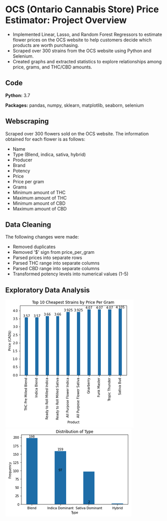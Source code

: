# OCS (Ontario Cannabis Store) Price Estimator: Project Overview
- Implemented Linear, Lasso, and Random Forest Regressors to estimate flower prices on the OCS website to help customers decide which products are worth purchasing.
- Scraped over 300 strains from the OCS website using Python and Selenium.
- Created graphs and extracted statistics to explore relationships among price, grams, and THC/CBD amounts.

## Code
__Python:__ 3.7

__Packages:__ pandas, numpy, sklearn, matplotlib, seaborn, selenium

## Webscraping
Scraped over 300 flowers sold on the OCS website. The information obtained for each flower is as follows:
- Name
- Type (Blend, indica, sativa, hybrid)
- Producer
- Brand
- Potency
- Price
- Price per gram
- Grams
- Minimum amount of THC
- Maximum amount of THC
- Minimum amount of CBD
- Maximum amount of CBD

## Data Cleaning
The following changes were made:
- Removed duplicates
- Removed '$' sign from price_per_gram
- Parsed prices into separate rows
- Parsed THC range into separate columns
- Parsed CBD range into separate columns
- Transformed potency levels into numerical values (1-5)

## Exploratory Data Analysis
![alt text](https://github.com/jordanchow1/ocs_strains/blob/main/graphs/1.png)
![alt text](https://github.com/jordanchow1/ocs_strains/blob/main/graphs/2.png)
